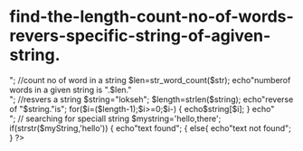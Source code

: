 # find-the-length-count-no-of-words-revers-specific-string-of-agiven-string.
<?php
//find the lenght of the srting
$str="kamala instute of technology and science";
echo"length of string is".strlen($str)"."<br>";
//count no of word in a string
$len=str_word_count($str);
echo"numberof words in a given string is ".$len."<br>";
//resvers a string
$string="lokseh";
$length=strlen($string);
echo"reverse of "$string."is";
for($i=($length-1);$i>=0;$i-)
{
echo$string[$i];
}
echo"<br>";
// searching for speciall string
$mystring='hello,there';
if(strstr($myString,'hello'))
{
echo"text found";
{
else{
echo"text not found";
}
?>
